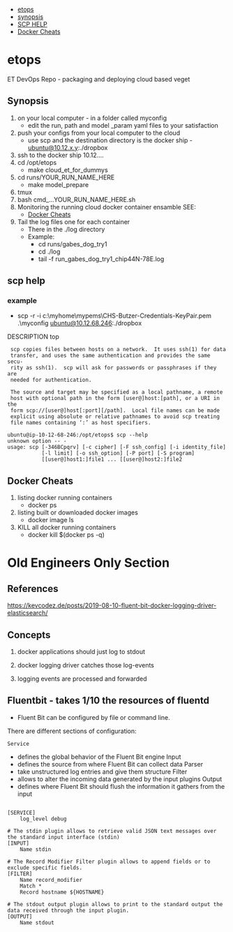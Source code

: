 - [etops](#etops)
- [synopsis](#synopsis)
- [SCP HELP](#scp-help)
- [Docker Cheats](#docker-cheats)


# etops
ET DevOps Repo - packaging and deploying cloud based veget

## Synopsis

1. on your local computer - in a folder called myconfig
	- edit the run, path and model _param yaml files to your satisfaction
2. push your configs from your local computer to the cloud
	- use scp and the destination directory is the docker ship - ubuntu@10.12.x.y:./dropbox
3. ssh to the docker ship 10.12....
4. cd /opt/etops
	- make cloud_et_for_dummys
5. cd runs/YOUR_RUN_NAME_HERE
	- make model_prepare
6. tmux
7. bash cmd_...YOUR_RUN_NAME_HERE.sh
8. Monitoring the running cloud docker container ensamble SEE:
	- [Docker Cheats](#docker-cheats)
9. Tail the log files one for each container
	- There in the ./log directory
	- Example:
		- cd runs/gabes_dog_try1
		- cd ./log
		- tail -f run_gabes_dog_try1_chip44N-78E.log


## scp help

### example

- scp -r -i c:\myhome\mypems\CHS-Butzer-Credentials-KeyPair.pem .\myconfig ubuntu@10.12.68.246:./dropbox


DESCRIPTION         top

     scp copies files between hosts on a network.  It uses ssh(1) for data
     transfer, and uses the same authentication and provides the same secu‐
     rity as ssh(1).  scp will ask for passwords or passphrases if they are
     needed for authentication.

     The source and target may be specified as a local pathname, a remote
     host with optional path in the form [user@]host:[path], or a URI in the
     form scp://[user@]host[:port][/path].  Local file names can be made
     explicit using absolute or relative pathnames to avoid scp treating
     file names containing ‘:’ as host specifiers.

```
ubuntu@ip-10-12-68-246:/opt/etops$ scp --help
unknown option -- -
usage: scp [-346BCpqrv] [-c cipher] [-F ssh_config] [-i identity_file]
           [-l limit] [-o ssh_option] [-P port] [-S program]
           [[user@]host1:]file1 ... [[user@]host2:]file2
```

## Docker Cheats

1. listing docker running containers
	- docker ps
2. listing built or downloaded docker images
	- docker image ls
3. KILL all docker running containers
	- docker kill $(docker ps -q)


# Old Engineers Only Section
## References

https://kevcodez.de/posts/2019-08-10-fluent-bit-docker-logging-driver-elasticsearch/


## Concepts 

1. docker applications should just log to stdout

2. docker logging driver catches those log-events

3. logging events are processed and forwarded


## Fluentbit - takes 1/10 the resources of fluentd

- Fluent Bit can be configured by file or command line.

There are different sections of configuration:

    Service

- defines the global behavior of the Fluent Bit engine
Input
- defines the source from where Fluent Bit can collect data
Parser
- take unstructured log entries and give them structure
Filter
- allows to alter the incoming data generated by the input plugins
Output
- defines where Fluent Bit should flush the information it gathers from the input

```

[SERVICE]
	log_level debug

# The stdin plugin allows to retrieve valid JSON text messages over the standard input interface (stdin)
[INPUT]
	Name stdin

# The Record Modifier Filter plugin allows to append fields or to exclude specific fields.
[FILTER]
	Name record_modifier
	Match *
	Record hostname ${HOSTNAME}

# The stdout output plugin allows to print to the standard output the data received through the input plugin.
[OUTPUT]
	Name stdout
```


